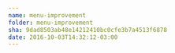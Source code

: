 ```yaml
---
name: menu-improvement
folder: menu-improvement
sha: 9dad8503ab48e14212410bc0cfe3b7a4513f6878
date: 2016-10-03T14:32:12-03:00
---
```

